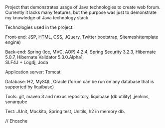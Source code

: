 Project that demonstrates usage of Java technologies to create web forum.
Currently it lacks many features, but the purpose was just to demonstrate
my knowledge of Java technology stack.

Technologies used in the project:

Front-end: JSP, HTML, CSS, JQuery, Twitter bootstrap, Sitemesh(template engine)

Back-end:  Spring (Ioc, MVC, AOP) 4.2.4, Spring Security 3.2.3, 
           Hibernate 5.0.7, Hibernate Validator 5.3.0.Alpha1,  
           SLF4J + Log4j, Joda
		   
Application server: Tomcat

Database: H2, MySQL, Oracle (forum can be run on any database that is supported by liquibase)

Tools: git, maven 3 and nexus repository, liquibase (db utility) ,jenkins, sonarqube

Test: JUnit, Mockito, Spring test, Unitils, h2 in memory db.

// Ehcache
